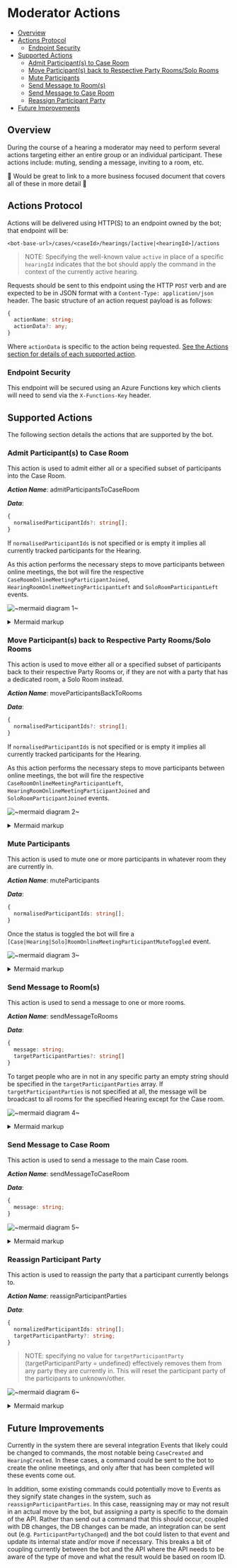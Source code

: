 # Moderator Actions <!-- omit in toc -->

- [Overview](#overview)
- [Actions Protocol](#actions-protocol)
  - [Endpoint Security](#endpoint-security)
- [Supported Actions](#supported-actions)
  - [Admit Participant(s) to Case Room](#admit-participants-to-case-room)
  - [Move Participant(s) back to Respective Party Rooms/Solo Rooms](#move-participants-back-to-respective-party-roomssolo-rooms)
  - [Mute Participants](#mute-participants)
  - [Send Message to Room(s)](#send-message-to-rooms)
  - [Send Message to Case Room](#send-message-to-case-room)
  - [Reassign Participant Party](#reassign-participant-party)
- [Future Improvements](#future-improvements)

## Overview

During the course of a hearing a moderator may need to perform several actions targeting either an entire group or an
individual participant. These actions include: muting, sending a message, inviting to a room, etc.

🚧 Would be great to link to a more business focused document that covers all of these in more detail 🚧

## Actions Protocol

Actions will be delivered using HTTP(S) to an endpoint owned by the bot; that endpoint will be:

```plain
<bot-base-url>/cases/<caseId>/hearings/[active|<hearingId>]/actions
```

> NOTE: Specifying the well-known value `active` in place of a specific `hearingId` indicates that the bot should apply
> the command in the context of the currently active hearing.

Requests should be sent to this endpoint using the HTTP `POST` verb and are expected to be in JSON format with a
`Content-Type: application/json` header. The basic structure of an action request payload is as follows:

```TypeScript
{
  actionName: string;
  actionData?: any;
}
```

Where `actionData` is specific to the action being requested.
[See the Actions section for details of each supported action](#supported-actions).

### Endpoint Security

This endpoint will be secured using an Azure Functions key which clients will need to send via the `X-Functions-Key` header.

## Supported Actions

The following section details the actions that are supported by the bot.

### Admit Participant(s) to Case Room

This action is used to admit either all or a specified subset of participants into the Case Room.

_**Action Name**_: admitParticipantsToCaseRoom

_**Data**_:

```TypeScript
{
  normalisedParticipantIds?: string[];
}
```

If `normalisedParticipantIds` is not specified or is empty it implies all currently tracked participants for the Hearing.

As this action performs the necessary steps to move participants between online meetings, the bot will fire the
respective `CaseRoomOnlineMeetingParticipantJoined`, `HearingRoomOnlineMeetingParticipantLeft` and
`SoloRoomParticipantLeft` events.

<!-- generated by mermaid compile action - START -->

![~mermaid diagram 1~](../../images/docs_wiki_features_bot-moderator-actions-md-1.png)

<details>
  <summary>Mermaid markup</summary>

```mermaid
sequenceDiagram
  participant API as Courtroom Management API
  participant MAH as Moderator Action Handler
  participant Graph
  API-->>MAH: POSTs to /actions with admitParticipantsToCaseRoom
  MAH-->>Graph: POSTs /invite to case room all/specified participants
  MAH-->>Graph: DELETEs participant from current call they are in (NOTE: should be party or solo room)
  NOTE over MAH: When they actually accept the invitation<br/>this will trigger a join notification which<br/>will trigger tracking the participant in the target room
```

</details>
<!-- generated by mermaid compile action - END -->

### Move Participant(s) back to Respective Party Rooms/Solo Rooms

This action is used to move either all or a specified subset of participants back to their respective Party Rooms or, if
they are not with a party that has a dedicated room, a Solo Room instead.

_**Action Name**_: moveParticipantsBackToRooms

_**Data**_:

```TypeScript
{
  normalisedParticipantIds?: string[];
}
```

If `normalisedParticipantIds` is not specified or is empty it implies all currently tracked participants for the Hearing.

As this action performs the necessary steps to move participants between online meetings, the bot will fire the
respective `CaseRoomOnlineMeetingParticipantLeft`, `HearingRoomOnlineMeetingParticipantJoined` and
`SoloRoomParticipantJoined` events.

<!-- generated by mermaid compile action - START -->

![~mermaid diagram 2~](../../images/docs_wiki_features_bot-moderator-actions-md-2.png)

<details>
  <summary>Mermaid markup</summary>

```mermaid
sequenceDiagram
  participant API as Courtroom Management API
  participant MAH as Moderator Action Handler
  participant Graph
  API-->>MAH: POSTs to /actions with moveParticipantsBackToRooms
  MAH-->>Graph: POSTs /invite to target rooms (party or solo) for all/specified participants
  MAH-->>Graph: DELETEs participant from current call they are in (NOTE: should be case room at this point)
  NOTE over MAH: When they actually accept the invitation<br/>this will trigger a join notification which<br/>will trigger tracking the participant in the target room
```

</details>
<!-- generated by mermaid compile action - END -->

### Mute Participants

This action is used to mute one or more participants in whatever room they are currently in.

_**Action Name**_: muteParticipants

_**Data**_:

```TypeScript
{
  normalisedParticipantIds: string[];
}
```

Once the status is toggled the bot will fire a `[Case|Hearing|Solo]RoomOnlineMeetingParticipantMuteToggled` event.

<!-- generated by mermaid compile action - START -->

![~mermaid diagram 3~](../../images/docs_wiki_features_bot-moderator-actions-md-3.png)

<details>
  <summary>Mermaid markup</summary>

```mermaid
sequenceDiagram
  participant API as Courtroom Management API
  participant MAH as Moderator Action Handler
  participant Graph
  API-->>MAH: POSTs to /actions with muteParticipants
  MAH-->>Graph: POSTs /mute for each specified participant in their currently tracked call
  NOTE over MAH: This will trigger the appropriate<br/>XXXOnlineMeetingParticipantMuteToggled event to be fired.
```

</details>
<!-- generated by mermaid compile action - END -->

### Send Message to Room(s)

This action is used to send a message to one or more rooms.

_**Action Name**_: sendMessageToRooms

_**Data**_:

```TypeScript
{
  message: string;
  targetParticipantParties?: string[]
}
```

To target people who are in not in any specific party an empty string should be specified in the
`targetParticipantParties` array. If `targetParticipantParties` is not specified at all, the message will be broadcast
to all rooms for the specified Hearing except for the Case room.

<!-- generated by mermaid compile action - START -->

![~mermaid diagram 4~](../../images/docs_wiki_features_bot-moderator-actions-md-4.png)

<details>
  <summary>Mermaid markup</summary>

```mermaid
sequenceDiagram
  participant API as Courtroom Management API
  participant MAH as Moderator Action Handler
  participant Graph
  API-->>MAH: POSTs to /actions with sendMessageToRooms
  MAH-->>Graph: POSTs to /messages to the calls for the targeted room(s)
```

</details>
<!-- generated by mermaid compile action - END -->

### Send Message to Case Room

This action is used to send a message to the main Case room.

_**Action Name**_: sendMessageToCaseRoom

_**Data**_:

```TypeScript
{
  message: string;
}
```

<!-- generated by mermaid compile action - START -->

![~mermaid diagram 5~](../../images/docs_wiki_features_bot-moderator-actions-md-5.png)

<details>
  <summary>Mermaid markup</summary>

```mermaid
sequenceDiagram
  participant API as Courtroom Management API
  participant MAH as Moderator Action Handler
  participant Graph
  API-->>MAH: POSTs to /actions with sendMessageToCaseRoom
  MAH-->>Graph: POSTs /messages to Case room call with specified message
```

</details>
<!-- generated by mermaid compile action - END -->

### Reassign Participant Party

This action is used to reassign the party that a participant currently belongs to.

_**Action Name**_: reassignParticipantParties

_**Data**_:

```TypeScript
{
  normalizedParticipantIds: string[];
  targetParticipantParty?: string;
}
```

> NOTE: specifying no value for `targetParticipantParty` (targetParticipantParty = undefined) effectively removes them
> from any party they are currently in. This will reset the participant party of the participants to unknown/other.

<!-- generated by mermaid compile action - START -->

![~mermaid diagram 6~](../../images/docs_wiki_features_bot-moderator-actions-md-6.png)

<details>
  <summary>Mermaid markup</summary>

```mermaid
sequenceDiagram
  participant API as Courtroom Management API
  participant MAH as Moderator Action Handler
  participant CCTE as Case Call Tracking Entity
  API-->>MAH: POSTs to /actions with reassignParticipantParty
  MAH-->>CCTE: Invokes reassignParticipantPartyOperation
  loop For each normalisedParticipantId in normalisedParticipantIds
    alt Participant already in party
      NOTE over CCTE: Do nothing
    else
      CCTE-->>CCTE: Updates internal state of each participant to reflect the new targetParticipantParty
      alt Participant in case room
          NOTE over CCTE: Do nothing. We leave them in the case room because<br/>they will be moved back to the correct room<br/>next time based on their new party
      else
          CCTE-->>CCTE: Initiate move to new target room
      end
    end
  end
```

</details>
<!-- generated by mermaid compile action - END -->

## Future Improvements

Currently in the system there are several integration Events that likely could be changed to commands, the most notable
being `CaseCreated` and `HearingCreated`. In these cases, a command could be sent to the bot to create the online
meetings, and only after that has been completed will these events come out.

In addition, some existing commands could potentially move to Events as they signify state changes in the system, such
as `reassignParticipantParties`. In this case, reassigning may or may not result in an actual move by the bot, but
assigning a party is specific to the domain of the API. Rather than send out a command that this should occur, coupled
with DB changes, the DB changes can be made, an integration can be sent out (e.g. `ParticipantPartyChanged`) and the bot
could listen to that event and update its internal state and/or move if necessary. This breaks a bit of coupling
currently between the bot and the API where the API needs to be aware of the type of move and what the result would be
based on room ID.
